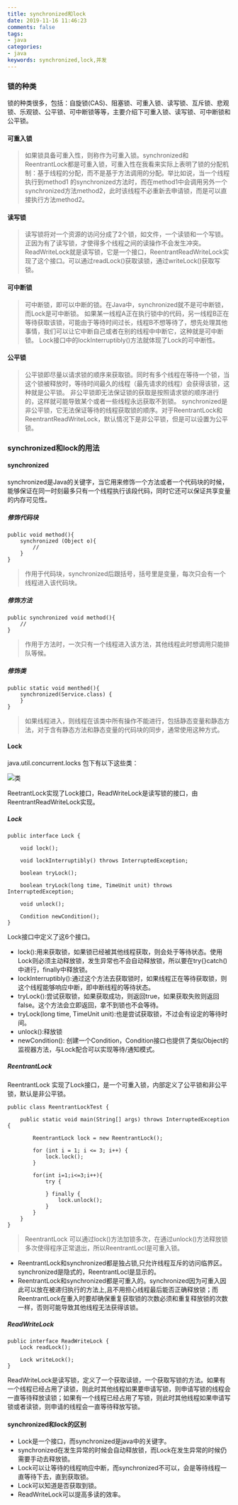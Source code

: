 ```yaml
---
title: synchronized和lock
date: 2019-11-16 11:46:23
comments: false
tags: 
- java
categories: 
- java
keywords: synchronized,lock,并发
---
```


### 锁的种类

锁的种类很多，包括：自旋锁(CAS)、阻塞锁、可重入锁、读写锁、互斥锁、悲观锁、乐观锁、公平锁、可中断锁等等，主要介绍下可重入锁、读写锁、可中断锁和公平锁。

#### 可重入锁

> 如果锁具备可重入性，则称作为可重入锁。synchronized和ReentrantLock都是可重入锁，可重入性在我看来实际上表明了锁的分配机制：基于线程的分配，而不是基于方法调用的分配。举比如说，当一个线程执行到method1 的synchronized方法时，而在method1中会调用另外一个synchronized方法method2，此时该线程不必重新去申请锁，而是可以直接执行方法method2。

#### 读写锁

> 读写锁将对一个资源的访问分成了2个锁，如文件，一个读锁和一个写锁。正因为有了读写锁，才使得多个线程之间的读操作不会发生冲突。ReadWriteLock就是读写锁，它是一个接口，ReentrantReadWriteLock实现了这个接口。可以通过readLock()获取读锁，通过writeLock()获取写锁。

#### 可中断锁

> 可中断锁，即可以中断的锁。在Java中，synchronized就不是可中断锁，而Lock是可中断锁。
> 如果某一线程A正在执行锁中的代码，另一线程B正在等待获取该锁，可能由于等待时间过长，线程B不想等待了，想先处理其他事情，我们可以让它中断自己或者在别的线程中中断它，这种就是可中断锁。
> Lock接口中的lockInterruptibly()方法就体现了Lock的可中断性。

#### 公平锁

> 公平锁即尽量以请求锁的顺序来获取锁。同时有多个线程在等待一个锁，当这个锁被释放时，等待时间最久的线程（最先请求的线程）会获得该锁，这种就是公平锁。
> 非公平锁即无法保证锁的获取是按照请求锁的顺序进行的，这样就可能导致某个或者一些线程永远获取不到锁。
> synchronized是非公平锁，它无法保证等待的线程获取锁的顺序。对于ReentrantLock和ReentrantReadWriteLock，默认情况下是非公平锁，但是可以设置为公平锁。

### synchronized和lock的用法

#### synchronized

synchronized是Java的关键字，当它用来修饰一个方法或者一个代码块的时候，能够保证在同一时刻最多只有一个线程执行该段代码，同时它还可以保证共享变量的内存可见性。

##### 修饰代码块

```
public void method(){
    synchronized (Object o){
        //
    }
}
```
> 作用于代码块，synchronized后跟括号，括号里是变量，每次只会有一个线程进入该代码块。

##### 修饰方法

```
public synchronized void method(){
    //
}
```

> 作用于方法时，一次只有一个线程进入该方法，其他线程此时想调用只能排队等候。

##### 修饰类

```
public static void menthed(){
    synchronized(Service.class) {
    }
}
```

> 如果线程进入，则线程在该类中所有操作不能进行，包括静态变量和静态方法，对于含有静态方法和静态变量的代码块的同步，通常使用这种方式。

#### Lock

java.util.concurrent.locks 包下有以下这些类：

![类](../../uploads/javasource/lock.jpeg)

ReetrantLock实现了Lock接口，ReadWriteLock是读写锁的接口，由ReentrantReadWriteLock实现。

##### Lock

```
public interface Lock {

    void lock();

    void lockInterruptibly() throws InterruptedException;

    boolean tryLock();

    boolean tryLock(long time, TimeUnit unit) throws InterruptedException;

    void unlock();

    Condition newCondition();
}
```

Lock接口中定义了这6个接口。

- lock():用来获取锁，如果锁已经被其他线程获取，则会处于等待状态。使用Lock则必须主动释放锁，发生异常也不会自动释放锁，所以要在try{}catch()中进行，finally中释放锁。
- lockInterruptibly():通过这个方法去获取锁时，如果线程正在等待获取锁，则这个线程能够响应中断，即中断线程的等待状态。
- tryLock():尝试获取锁，如果获取成功，则返回true，如果获取失败则返回false。这个方法会立即返回，拿不到锁也不会等待。
- tryLock(long time, TimeUnit unit):也是尝试获取锁，不过会有设定的等待时间。
- unlock():释放锁
- newCondition(): 创建一个Condition，Condition接口也提供了类似Object的监视器方法，与Lock配合可以实现等待/通知模式。

##### ReentrantLock

ReentrantLock 实现了Lock接口，是一个可重入锁，内部定义了公平锁和非公平锁，默认是非公平锁。

```
public class ReentrantLockTest {

    public static void main(String[] args) throws InterruptedException {

        ReentrantLock lock = new ReentrantLock();

        for (int i = 1; i <= 3; i++) {
            lock.lock();
        }

        for(int i=1;i<=3;i++){
            try {

            } finally {
                lock.unlock();
            }
        }
    }
}
```

> ReentrantLock 可以通过lock()方法加锁多次，在通过unlock()方法释放锁多次使得程序正常退出，所以ReentrantLocl是可重入锁。

- ReentrantLock和synchronized都是独占锁,只允许线程互斥的访问临界区。synchronized是隐式的，ReentrantLocl是显示的。
- ReentrantLock和synchronized都是可重入的。synchronized因为可重入因此可以放在被递归执行的方法上,且不用担心线程最后能否正确释放锁；而ReentrantLock在重入时要却确保重复获取锁的次数必须和重复释放锁的次数一样，否则可能导致其他线程无法获得该锁。

##### ReadWriteLock

```
public interface ReadWriteLock {
    Lock readLock();

    Lock writeLock();
}
```

ReadWriteLock是读写锁，定义了一个获取读锁，一个获取写锁的方法。如果有一个线程已经占用了读锁，则此时其他线程如果要申请写锁，则申请写锁的线程会一直等待释放读锁；如果有一个线程已经占用了写锁，则此时其他线程如果申请写锁或者读锁，则申请的线程会一直等待释放写锁。

#### synchronized和lock的区别

- Lock是一个接口，而synchronized是java中的关键字。
- synchronized在发生异常的时候会自动释放锁，而Lock在发生异常的时候仍需要手动去释放锁。
- Lock可以让等待的线程响应中断，而synchronized不可以，会是等待线程一直等待下去，直到获取锁。
- Lock可以知道是否获取到锁。
- ReadWriteLock可以提高多读的效率。









